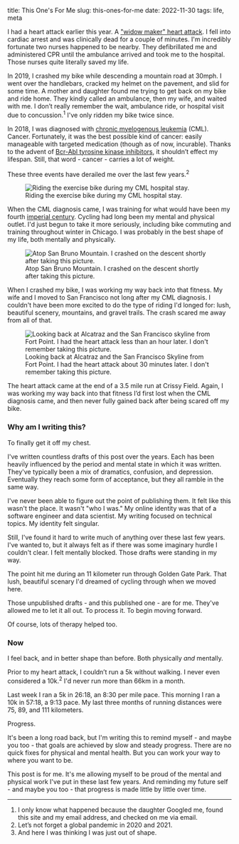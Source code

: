 title: This One's For Me
slug: this-ones-for-me
date: 2022-11-30
tags: life, meta

I had a heart attack earlier this year. A ["widow maker" heart attack](https://en.wikipedia.org/wiki/Left_anterior_descending_artery#Widow_maker). I fell into cardiac arrest and was clinically dead for a couple of minutes. I'm incredibly fortunate two nurses happened to be nearby. They defibrillated me and administered CPR until the ambulance arrived and took me to the hospital. Those nurses quite literally saved my life.

In 2019, I crashed my bike while descending a mountain road at 30mph. I went over the handlebars, cracked my helmet on the pavement, and slid for some time. A mother and daughter found me trying to get back on my bike and ride home. They kindly called an ambulance, then my wife, and waited with me. I don’t really remember the wait, ambulance ride, or hospital visit due to concussion.<sup>1</sup> I've only ridden my bike twice since.

In 2018, I was diagnosed with [chronic myelogenous leukemia](https://en.wikipedia.org/wiki/Chronic_myelogenous_leukemia) (CML). Cancer. Fortunately, it was the best possible kind of cancer: easily manageable with targeted medication (though as of now, incurable). Thanks to the advent of [Bcr-Abl tyrosine kinase inhibitors](https://en.wikipedia.org/wiki/Bcr-Abl_tyrosine-kinase_inhibitor), it shouldn’t effect my lifespan. Still, that word - cancer - carries a lot of weight.

These three events have derailed me over the last few years.<sup>2</sup>

<figure>
<img src="/images/cml-exercise-bike-in-hospital.jpg" alt="Riding the exercise bike during my CML hospital stay.">
<figcaption>Riding the exercise bike during my CML hospital stay.</figcaption>
</figure>

When the CML diagnosis came, I was training for what would have been my fourth [imperial century](https://en.wikipedia.org/wiki/Century_ride). Cycling had long been my mental and physical outlet. I'd just begun to take it more seriously, including bike commuting and training throughout winter in Chicago. I was probably in the best shape of my life, both mentally and physically.

<figure>
<img src="/images/bike-top-of-san-bruno.jpg" alt="Atop San Bruno Mountain. I crashed on the descent shortly after taking this picture.">
<figcaption>Atop San Bruno Mountain. I crashed on the descent shortly after taking this picture.</figcaption>
</figure>

When I crashed my bike, I was working my way back into that fitness. My wife and I moved to San Francisco not long after my CML diagnosis. I couldn't have been more excited to do the type of riding I'd longed for: lush, beautiful scenery, mountains, and gravel trails. The crash scared me away from all of that.

<figure>
<img src="/images/sf-skyline-from-fort-point.jpg" alt="Looking back at Alcatraz and the San Francisco skyline from Fort Point. I had the heart attack less than an hour later. I don't remember taking this picture.">
<figcaption>Looking back at Alcatraz and the San Francisco Skyline from Fort Point. I had the heart attack about 30 minutes later. I don't remember taking this picture.</figcaption>
</figure>

The heart attack came at the end of a 3.5 mile run at Crissy Field. Again, I was working my way back into that fitness I’d first lost when the CML diagnosis came, and then never fully gained back after being scared off my bike.

### Why am I writing this?

To finally get it off my chest.

I've written countless drafts of this post over the years. Each has been heavily influenced by the period and mental state in which it was written. They've typically been a mix of dramatics, confusion, and depression. Eventually they reach some form of acceptance, but they all ramble in the same way.

I've never been able to figure out the point of publishing them. It felt like this wasn't the place. It wasn't "who I was." My online identity was that of a software engineer and data scientist. My writing focused on technical topics. My identity felt singular.

Still, I've found it hard to write much of anything over these last few years. I've wanted to, but it always felt as if there was some imaginary hurdle I couldn't clear. I felt mentally blocked. Those drafts were standing in my way.

The point hit me during an 11 kilometer run through Golden Gate Park. That lush, beautiful scenary I'd dreamed of cycling through when we moved here.

Those unpublished drafts - and this published one - are for me. They've allowed me to let it all out. To process it. To begin moving forward.

Of course, lots of therapy helped too.

### Now

I feel back, and in better shape than before. Both physically _and_ mentally.

Prior to my heart attack, I couldn’t run a 5k without walking. I never even considered a 10k.<sup>2</sup> I'd never run more than 66km in a month. 

Last week I ran a 5k in 26:18, an 8:30 per mile pace. This morning I ran a 10k in 57:18, a 9:13 pace. My last three months of running distances were 75, 89, and 111 kilometers. 

Progress.

It's been a long road back, but I'm writing this to remind myself - and maybe you too - that goals are achieved by slow and steady progress. There are no quick fixes for physical and mental health. But you can work your way to where you want to be.

This post is for me. It's me allowing myself to be proud of the mental and physical work I've put in these last few years. And reminding my future self - and maybe you too - that progress is made little by little over time.

<hr>

1. I only know what happened because the daughter Googled me, found this site and my email address, and checked on me via email.
2. Let’s not forget a global pandemic in 2020 and 2021.
3. And here I was thinking I was just out of shape.